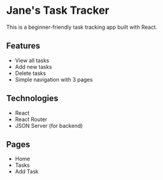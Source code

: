 # Jane's Task Tracker

This is a beginner-friendly task tracking app built with React.

## Features
- View all tasks
- Add new tasks
- Delete tasks
- Simple navigation with 3 pages

## Technologies
- React
- React Router
- JSON Server (for backend)

## Pages
- Home 
- Tasks 
- Add Task

